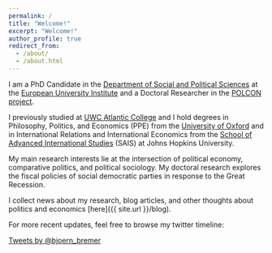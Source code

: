 ```yaml
---
permalink: /
title: "Welcome!"
excerpt: "Welcome!"
author_profile: true
redirect_from: 
  - /about/
  - /about.html
---
```


I am a PhD Candidate in the [Department of Social and Political Sciences](https://www.eui.eu/DepartmentsAndCentres/PoliticalAndSocialSciences/Index.aspx) at the [European University Institute](https://www.eui.eu/Home.aspx") and a Doctoral Researcher in the [POLCON project]("http://www.eui.eu/Projects/POLCON/Home.aspx).

I previously studied at [UWC Atlantic College](http://www.atlanticcollege.org/) and I hold degrees in Philosophy, Politics, and Economics (PPE) from the [University of Oxford](http://www.ox.ac.uk/) and in International Relations and International Economics from the [School of Advanced International Studies](https://www.sais-jhu.edu/) (SAIS) at Johns Hopkins University.

My main research interests lie at the intersection of political economy, comparative politics, and political sociology. My doctoral research explores the fiscal policies of social democratic parties in response to the Great Recession.

I collect news about my research, blog articles, and other thoughts about politics and economics [here]({{ site.url }}/blog).

For more recent updates, feel free to browse my twitter timeline: 

<a class="twitter-timeline" data-dnt="true" href="https://twitter.com/bjoern_bremer" data-widget-id="614467895389724673">Tweets by @bjoern_bremer</a>
  <script>!function(d,s,id){var js,fjs=d.getElementsByTagName(s)[0],p=/^http:/.test(d.location)?'http':'https';if(!d.getElementById(id)){js=d.createElement(s);js.id=id;js.src=p+"://platform.twitter.com/widgets.js";fjs.parentNode.insertBefore(js,fjs);}}(document,"script","twitter-wjs");</script>
